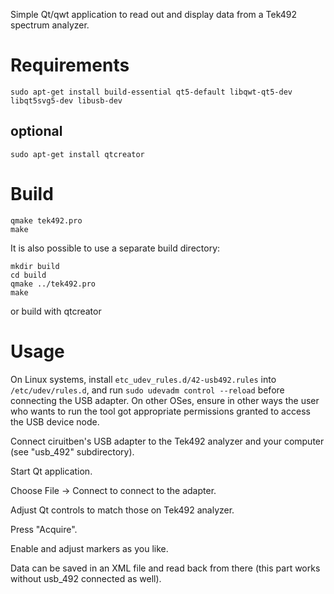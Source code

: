Simple Qt/qwt application to read out and display data from a Tek492
spectrum analyzer.

# Requirements

```
sudo apt-get install build-essential qt5-default libqwt-qt5-dev libqt5svg5-dev libusb-dev
```

## optional

```
sudo apt-get install qtcreator
```

# Build

```
qmake tek492.pro
make
```

It is also possible to use a separate build directory:

```
mkdir build
cd build
qmake ../tek492.pro
make
```

or build with qtcreator

# Usage

On Linux systems, install `etc_udev_rules.d/42-usb492.rules` into
`/etc/udev/rules.d`, and run `sudo udevadm control --reload` before
connecting the USB adapter. On other OSes, ensure in other ways the
user who wants to run the tool got appropriate permissions granted to
access the USB device node.

Connect ciruitben's USB adapter to the Tek492 analyzer and your computer
(see "usb_492" subdirectory).

Start Qt application.

Choose File -> Connect to connect to the adapter.

Adjust Qt controls to match those on Tek492 analyzer.

Press "Acquire".

Enable and adjust markers as you like.

Data can be saved in an XML file and read back from there (this part works
without usb_492 connected as well).
